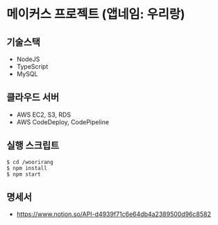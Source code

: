# 메이커스 프로젝트 (앱네임: 우리랑)

## 기술스택

- NodeJS
- TypeScript
- MySQL

## 클라우드 서버

- AWS EC2, S3, RDS
- AWS CodeDeploy, CodePipeline

## 실행 스크립트

```
$ cd /woorirang
$ npm install
$ npm start
```

## 명세서

- https://www.notion.so/API-d4939f71c6e64db4a2389500d96c8582
